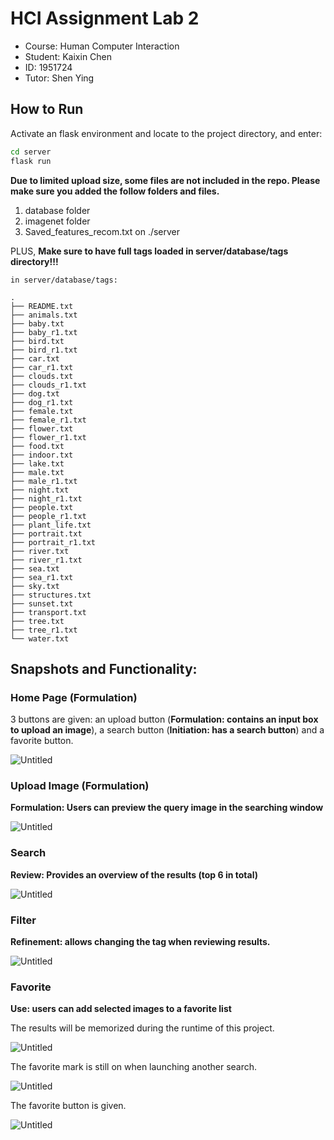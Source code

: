 # HCI Assignment Lab 2

- Course: Human Computer Interaction
- Student: Kaixin Chen
- ID: 1951724
- Tutor: Shen Ying

## How to Run

Activate an flask environment and locate to the project directory, and enter:

```bash
cd server
flask run
```

**Due to limited upload size,  some files are not included in the repo. Please make sure you added the follow folders and files.**

1. database folder
2. imagenet folder
3. Saved_features_recom.txt on ./server

PLUS, **Make sure to have full tags loaded in server/database/tags directory!!!**

```shell
in server/database/tags:

.
├── README.txt
├── animals.txt
├── baby.txt
├── baby_r1.txt
├── bird.txt
├── bird_r1.txt
├── car.txt
├── car_r1.txt
├── clouds.txt
├── clouds_r1.txt
├── dog.txt
├── dog_r1.txt
├── female.txt
├── female_r1.txt
├── flower.txt
├── flower_r1.txt
├── food.txt
├── indoor.txt
├── lake.txt
├── male.txt
├── male_r1.txt
├── night.txt
├── night_r1.txt
├── people.txt
├── people_r1.txt
├── plant_life.txt
├── portrait.txt
├── portrait_r1.txt
├── river.txt
├── river_r1.txt
├── sea.txt
├── sea_r1.txt
├── sky.txt
├── structures.txt
├── sunset.txt
├── transport.txt
├── tree.txt
├── tree_r1.txt
└── water.txt
```



## Snapshots and Functionality:

### Home Page (Formulation)

3 buttons are given: an upload button (**Formulation: contains an input box to upload an image**), a search button (**Initiation: has a search button**) and a favorite button.

![Untitled](HCI%20Assignment%20Lab%202%20ce296d54ea034bedbb66d58fb4785632/Untitled.png)

### Upload Image (Formulation)

**Formulation: Users can preview the query image in the searching window**

![Untitled](HCI%20Assignment%20Lab%202%20ce296d54ea034bedbb66d58fb4785632/Untitled%201.png)

### Search

**Review: Provides an overview of the results (top 6 in total)**

![Untitled](HCI%20Assignment%20Lab%202%20ce296d54ea034bedbb66d58fb4785632/Untitled%202.png)

### Filter

**Refinement: allows changing the tag when reviewing results.**

![Untitled](HCI%20Assignment%20Lab%202%20ce296d54ea034bedbb66d58fb4785632/Untitled%203.png)

### Favorite

**Use: users can add selected images to a favorite list**

The results will be memorized during the runtime of this project.

![Untitled](HCI%20Assignment%20Lab%202%20ce296d54ea034bedbb66d58fb4785632/Untitled%204.png)

The favorite mark is still on when launching another search.

![Untitled](HCI%20Assignment%20Lab%202%20ce296d54ea034bedbb66d58fb4785632/Untitled%205.png)

The favorite button is given.

![Untitled](HCI%20Assignment%20Lab%202%20ce296d54ea034bedbb66d58fb4785632/Untitled%206.png)
